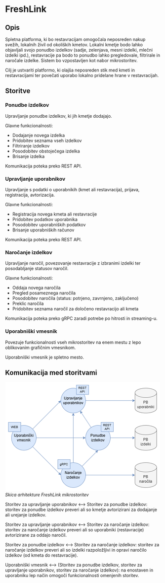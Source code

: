 ﻿# FreshLink

## Opis
Spletna platforma, ki bo restavracijam omogočala neposreden nakup svežih, lokalnih živil od okoliških kmetov. Lokalni kmetje bodo lahko objavljali svojo ponudbo izdelkov (sadje, zelenjava, mesni izdelki, mlečni izdelki ipd.), restavracije pa bodo to ponudbo lahko pregledovale, filtrirale in naročale izdelke. Sistem bo vzpostavljen kot nabor mikrostoritev.

Cilj je ustvariti platformo, ki olajša neposreden stik med kmeti in restavracijami ter povečati uporabo lokalno pridelane hrane v restavracijah.

## Storitve

### Ponudbe izdelkov

Upravljanje ponudbe izdelkov, ki jih kmetje dodajajo.

Glavne funkcionalnosti:

- Dodajanje novega izdelka
- Pridobitev seznama vseh izdelkov
- Filtriranje izdelkov
- Posodobitev obstoječega izdelka
- Brisanje izdelka

Komunikacija poteka preko REST API.

### Upravljanje uporabnikov

Upravljanje s podatki o uporabnikih (kmet ali restavracija), prijava, registracija, avtorizacija.

Glavne funkcionalnosti:

- Registracija novega kmeta ali restavracije
- Pridobitev podatkov uporabnika
- Posodobitev uporabniških podatkov
- Brisanje uporabniških računov

Komunikacija poteka preko REST API.

### Naročanje izdelkov

Upravljanje naročil, povezovanje restavracije z izbranimi izdelki ter posodabljanje statusov naročil.

Glavne funkcionalnosti:

- Oddaja novega naročila
- Pregled posameznega naročila
- Posodobitev naročila (status: potrjeno, zavrnjeno, zaključeno)
- Preklic naročila
- Pridobitev seznama naročil za določeno restavracijo ali kmeta

Komunikacija poteka preko gRPC zaradi potrebe po hitrosti in streaming-u.

### Uporabniški vmesnik

Povezuje funkcionalnosti vseh mikrostoritev na enem mestu z lepo oblikovanim grafičnim vmesnikom.

Uporabniški vmesnik je spletno mesto.

## Komunikacija med storitvami

![Skica arhitekture FreshLink mikrostoritev](documentation/FreshLink_architecture.png)
*Skica arhitekture FreshLink mikrostoritev*

Storitev za upravljanje uporabnikov <--> Storitev za ponudbe izdelkov: storitev za ponudbe izdelkov preveri ali so kmetje avtorizirani za dodajanje ali urejanje izdelkov.

Storitev za upravljanje uporabnikov <--> Storitev za naročanje izdelkov: storitev za naročanje izdelkov preveri ali so uporabniki (restavracije) avtorizirane za oddajo naročil.

Storitev za ponudbe izdelkov <--> Storitev za naročanje izdelkov: storitev za naročanje izdelkov preveri ali so izdelki razpoložljivi in opravi naročilo izdelkov (od kmeta do restavracije).

Uporabniški vmesnik <--> (Storitev za ponudbe izdelkov, storitev za upravljanje uporabnikov, storitev za naročanje izdelkov): na enostaven in uporabniku lep način omogoči funkcionalnosti omenjenih storitev.
